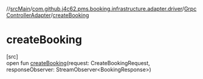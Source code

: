 //[srcMain](../../../index.md)/[com.github.j4c62.pms.booking.infrastructure.adapter.driver](../index.md)/[GrpcControllerAdapter](index.md)/[createBooking](create-booking.md)

# createBooking

[src]\
open fun [createBooking](create-booking.md)(request: CreateBookingRequest, responseObserver:
StreamObserver&lt;BookingResponse&gt;)